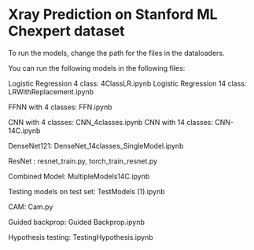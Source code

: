 # Xray Prediction on Stanford ML Chexpert dataset

To run the models, change the path for the files in the dataloaders.

You can run the following models in the following files:

Logistic Regression 4 class: 4ClassLR.ipynb
Logistic Regression 14 class: LRWithReplacement.ipynb

FFNN with 4 classes: FFN.ipynb

CNN with 4 classes: CNN_4classes.ipynb
CNN with 14 classes: CNN-14C.ipynb

DenseNet121: DenseNet_14classes_SingleModel.ipynb

ResNet : resnet_train.py, torch_train_resnet.py

Combined Model: MultipleModels14C.ipynb

Testing models on test set: TestModels (1).ipynb

CAM: Cam.py

Guided backprop: Guided Backprop.ipynb

Hypothesis testing: TestingHypothesis.ipynb
